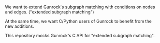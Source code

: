We want to extend Gunrock's subgraph matching with conditions on nodes and edges. ("extended subgraph matching")

At the same time, we want C/Python users of Gunrock to benefit from the new additions.

This repository mocks Gunrock's C API for "extended subgraph matching".

